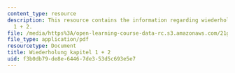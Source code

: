 ```yaml
---
content_type: resource
description: This resource contains the information regarding wiederholung kapitel
  1 + 2.
file: /media/https%3A/open-learning-course-data-rc.s3.amazonaws.com/21g-401-german-i-fall-2008/f3b0db79de8e64467de353d5c693e5e7_MIT21G_401F08_gramat.pdf
file_type: application/pdf
resourcetype: Document
title: Wiederholung kapitel 1 + 2
uid: f3b0db79-de8e-6446-7de3-53d5c693e5e7
---
```

